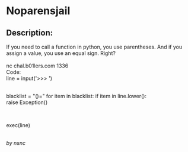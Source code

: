 
# Noparensjail
## Description:
<div class="challenge-description">If you need to call a function in python, you use parentheses. And if you assign a value, you use an equal sign. Right?<br/>
<br/>
nc chal.b01lers.com 1336<br/>
<div class="bbcode_code">
<div class="bbcode_code_head">Code:</div>
<div class="bbcode_code_body" style="white-space:pre">line = input('&gt;&gt;&gt; ')

blacklist = "()="
for item in blacklist:
    if item in line.lower():
        raise Exception()

exec(line)</div>
</div>
<br/>
<i>by nsnc</i></div>

